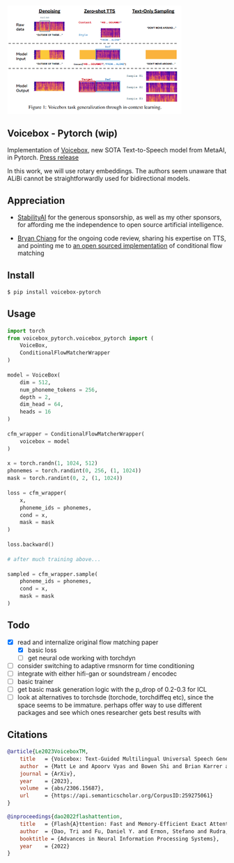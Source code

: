 <img src="./voicebox.png" width="400px"></img>

## Voicebox - Pytorch (wip)

Implementation of <a href="https://arxiv.org/abs/2306.15687">Voicebox</a>, new SOTA Text-to-Speech model from MetaAI, in Pytorch. <a href="https://about.fb.com/news/2023/06/introducing-voicebox-ai-for-speech-generation/">Press release</a>

In this work, we will use rotary embeddings. The authors seem unaware that ALiBi cannot be straightforwardly used for bidirectional models.

## Appreciation

- <a href="https://stability.ai/">StabilityAI</a> for the generous sponsorship, as well as my other sponsors, for affording me the independence to open source artificial intelligence.

- <a href="https://github.com/b-chiang">Bryan Chiang</a> for the ongoing code review, sharing his expertise on TTS, and pointing me to <a href="https://github.com/atong01/conditional-flow-matching">an open sourced implementation</a> of conditional flow matching

## Install

```bash
$ pip install voicebox-pytorch
```

## Usage

```python
import torch
from voicebox_pytorch.voicebox_pytorch import (
    VoiceBox,
    ConditionalFlowMatcherWrapper
)

model = VoiceBox(
    dim = 512,
    num_phoneme_tokens = 256,
    depth = 2,
    dim_head = 64,
    heads = 16
)

cfm_wrapper = ConditionalFlowMatcherWrapper(
    voicebox = model
)

x = torch.randn(1, 1024, 512)
phonemes = torch.randint(0, 256, (1, 1024))
mask = torch.randint(0, 2, (1, 1024))

loss = cfm_wrapper(
    x,
    phoneme_ids = phonemes,
    cond = x,
    mask = mask
)

loss.backward()

# after much training above...

sampled = cfm_wrapper.sample(
    phoneme_ids = phonemes,
    cond = x,
    mask = mask
)
```

## Todo

- [x] read and internalize original flow matching paper
    - [x] basic loss
    - [ ] get neural ode working with torchdyn
- [ ] consider switching to adaptive rmsnorm for time conditioning
- [ ] integrate with either hifi-gan or soundstream / encodec
- [ ] basic trainer
- [ ] get basic mask generation logic with the p_drop of 0.2-0.3 for ICL
- [ ] look at alternatives to torchsde (torchode, torchdiffeq etc), since the space seems to be immature. perhaps offer way to use different packages and see which ones researcher gets best results with

## Citations

```bibtex
@article{Le2023VoiceboxTM,
    title   = {Voicebox: Text-Guided Multilingual Universal Speech Generation at Scale},
    author  = {Matt Le and Apoorv Vyas and Bowen Shi and Brian Karrer and Leda Sari and Rashel Moritz and Mary Williamson and Vimal Manohar and Yossi Adi and Jay Mahadeokar and Wei-Ning Hsu},
    journal = {ArXiv},
    year    = {2023},
    volume  = {abs/2306.15687},
    url     = {https://api.semanticscholar.org/CorpusID:259275061}
}
```

```bibtex
@inproceedings{dao2022flashattention,
    title   = {Flash{A}ttention: Fast and Memory-Efficient Exact Attention with {IO}-Awareness},
    author  = {Dao, Tri and Fu, Daniel Y. and Ermon, Stefano and Rudra, Atri and R{\'e}, Christopher},
    booktitle = {Advances in Neural Information Processing Systems},
    year    = {2022}
}
```
